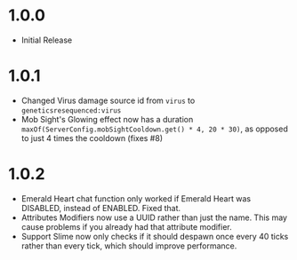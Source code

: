 # 1.0.0

- Initial Release

# 1.0.1

- Changed Virus damage source id from `virus` to `geneticsresequenced:virus`
- Mob Sight's Glowing effect now has a duration `maxOf(ServerConfig.mobSightCooldown.get() * 4, 20 * 30)`, as opposed to just 4 times the cooldown (fixes #8)

# 1.0.2

- Emerald Heart chat function only worked if Emerald Heart was DISABLED, instead of ENABLED. Fixed that.
- Attributes Modifiers now use a UUID rather than just the name. This may cause problems if you already had that attribute modifier.
- Support Slime now only checks if it should despawn once every 40 ticks rather than every tick, which should improve performance.